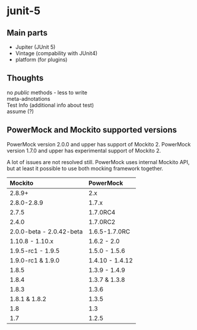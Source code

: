 # junit-5

## Main parts

* Jupiter \(JUnit 5\)
* Vintage \(compability with JUnit4\)
* platform \(for plugins\)

## Thoughts

no _public_ methods - less to write  
meta-adnotations  
Test Info \(additional info about test\)  
assume \(?\)

## PowerMock and Mockito supported versions

PowerMock version 2.0.0 and upper has support of Mockito 2. PowerMock version 1.7.0 and upper has experimental support of Mockito 2.

A lot of issues are not resolved still. PowerMock uses internal Mockito API, but at least it possible to use both mocking framework together.

| **Mockito** | **PowerMock** |
| :--- | :--- |
| 2.8.9+ | 2.x |
| 2.8.0-2.8.9 | 1.7.x |
| 2.7.5 | 1.7.0RC4 |
| 2.4.0 | 1.7.0RC2 |
| 2.0.0-beta - 2.0.42-beta | 1.6.5-1.7.0RC |
| 1.10.8 - 1.10.x | 1.6.2 - 2.0 |
| 1.9.5-rc1 - 1.9.5 | 1.5.0 - 1.5.6 |
| 1.9.0-rc1 & 1.9.0 | 1.4.10 - 1.4.12 |
| 1.8.5 | 1.3.9 - 1.4.9 |
| 1.8.4 | 1.3.7 & 1.3.8 |
| 1.8.3 | 1.3.6 |
| 1.8.1 & 1.8.2 | 1.3.5 |
| 1.8 | 1.3 |
| 1.7 | 1.2.5 |

